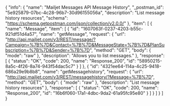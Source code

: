 {
  "info": {
    "name": "Mailjet Messages API Message History",
    "_postman_id": "5e925879-07bc-4c28-96b7-30d96155056a",
    "description": "List message history resources",
    "schema": "https://schema.getpostman.com/json/collection/v2.0.0/"
  },
  "item": [
    {
      "name": "Message",
      "item": [
        {
          "id": "1607063f-0237-4203-b55c-921df51d4a57",
          "name": "getMessage",
          "request": {
            "url": "http://api.mailjet.com/v3/REST/message/?Campaign=%7B%7D&Contact=%7B%7D&MessageState=%7B%7D&PlanSubscription=%7B%7D&Sender=%7B%7D",
            "method": "GET",
            "body": {
              "mode": "raw"
            },
            "description": "Allows you to list messages."
          },
          "response": [
            {
              "status": "OK",
              "code": 200,
              "name": "Response_200",
              "id": "58950215-8a5c-4f26-8a74-943f54dac5c7"
            }
          ]
        },
        {
          "id": "4321ee64-114a-4c25-9418-686a29e9b8b8",
          "name": "getMessagehistory",
          "request": {
            "url": "http://api.mailjet.com/v3/REST/messagehistory/?Message=%7B%7D",
            "method": "GET",
            "body": {
              "mode": "raw"
            },
            "description": "List message history resources"
          },
          "response": [
            {
              "status": "OK",
              "code": 200,
              "name": "Response_200",
              "id": "16b6f060-17a1-4dbc-9da2-61a95fc95e80"
            }
          ]
        }
      ]
    }
  ]
}